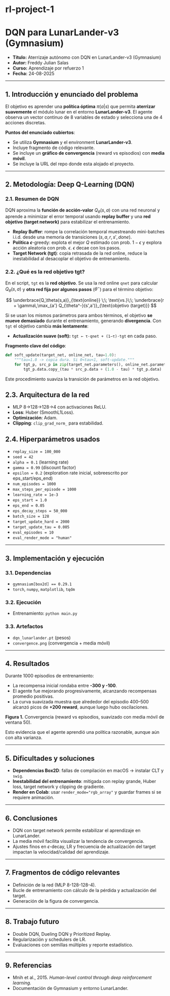 # rl-project-1


# DQN para LunarLander-v3 (Gymnasium)

* **Título:** Aterrizaje autónomo con DQN en LunarLander-v3 (Gymnasium)  
* **Autor:** Freddy Julian Salas  
* **Curso:** Aprendizaje por refuerzo 1  
* **Fecha:** 24-08-2025  

---

## 1. Introducción y enunciado del problema

El objetivo es aprender una **política óptima** $\pi(a|s)$ que permita **aterrizar suavemente** el módulo lunar en el entorno **LunarLander-v3**. El agente observa un vector continuo de 8 variables de estado y selecciona una de 4 acciones discretas.

**Puntos del enunciado cubiertos**:

* Se utiliza **Gymnasium** y el environment **LunarLander-v3**.
* Incluye fragmento de código relevante.
* Se incluye un **gráfico de convergencia** (reward vs episodios) con **media móvil**.
* Se incluye la URL del repo donde esta alojado el proyecto.

---

## 2. Metodología: Deep Q-Learning (DQN)

### 2.1. Resumen de DQN

DQN aproxima la **función de acción-valor** $Q_\theta(s,a)$ con una red neuronal y aprende a minimizar el error temporal usando **replay buffer** y una **red objetivo (target network)** para estabilizar el entrenamiento.

* **Replay Buffer**: rompe la correlación temporal muestreando mini-batches i.i.d. desde una memoria de transiciones $(s,a,r,s',done)$.
* **Política** **$\epsilon$**-greedy: explota el mejor $Q$ estimado con prob. $1-\epsilon$ y explora acción aleatoria con prob. $\epsilon$. $\epsilon$ decae con los pasos.
* **Target Network (tgt)**: copia retrasada de la red online, reduce la inestabilidad al desacoplar el objetivo de entrenamiento.

### 2.2. ¿Qué es la red objetivo **tgt**?

En el script, `tgt` es la **red objetivo**. Se usa la red online `qnet` para calcular $Q_\theta(s,a)$ y **otra red fija por algunos pasos** ($\theta^-$) para el término objetivo:

$$
\underbrace{Q_\theta(s,a)}_{\text{online}} \;\; \text{vs.}\;\; \underbrace{r + \gamma\,\max_{a'} Q_{\theta^-}(s',a')}_{\text{objetivo (target)}}
$$

Si se usan los mismos parámetros para ambos términos, el objetivo **se mueve demasiado** durante el entrenamiento, generando **divergencia**. Con `tgt` el objetivo cambia **más lentamente**:

* **Actualización suave (soft):** `tgt ← τ·qnet + (1−τ)·tgt` en cada paso.

**Fragmento clave del código**:

```python
def soft_update(target_net, online_net, tau=1.0):
    """tau=1.0 -> copia dura. Si 0<tau<1, soft-update."""
    for tgt_p, src_p in zip(target_net.parameters(), online_net.parameters()):
        tgt_p.data.copy_(tau * src_p.data + (1.0 - tau) * tgt_p.data)
````

Este procedimiento suaviza la transición de parámetros en la red objetivo.

## 2.3. Arquitectura de la red

- MLP 8→128→128→4 con activaciones ReLU.  
- **Loss**: Huber (SmoothL1Loss).  
- **Optimización**: Adam.  
- **Clipping**: `clip_grad_norm_` para estabilidad.  

## 2.4. Hiperparámetros usados

- `replay_size = 100_000`  
- `seed = 42`  
- `alpha = 0.1` (learning rate)  
- `gamma = 0.99` (discount factor)  
- `epsilon = 0.2` (exploration rate inicial, sobreescrito por eps_start/eps_end)  
- `num_episodes = 1000`  
- `max_steps_per_episode = 1000`  
- `learning_rate = 1e-3`  
- `eps_start = 1.0`  
- `eps_end = 0.05`  
- `eps_decay_steps = 50_000`  
- `batch_size = 128`  
- `target_update_hard = 2000`  
- `target_update_tau = 0.005`  
- `eval_episodes = 10`  
- `eval_render_mode = "human"`  

---

## 3. Implementación y ejecución

### 3.1. Dependencias
- `gymnasium[box2d] == 0.29.1`  
- `torch`, `numpy`, `matplotlib`, `tqdm`  

### 3.2. Ejecución
- Entrenamiento: `python main.py`  

### 3.3. Artefactos
- `dqn_lunarlander.pt` (pesos)  
- `convergence.png` (convergencia + media móvil)  

---

## 4. Resultados

Durante 1000 episodios de entrenamiento:

- La recompensa inicial rondaba entre **-300 y -100**.  
- El agente fue mejorando progresivamente, alcanzando recompensas promedio positivas.  
- La curva suavizada muestra que alrededor del episodio 400–500 alcanzó picos de **+200 reward**, aunque luego hubo oscilaciones.  

**Figura 1.** Convergencia (reward vs episodios, suavizado con media móvil de ventana 50).  

Esto evidencia que el agente aprendió una política razonable, aunque aún con alta varianza.  

---

## 5. Dificultades y soluciones

- **Dependencias Box2D**: fallas de compilación en macOS → instalar CLT y `swig`.  
- **Inestabilidad del entrenamiento**: mitigada con replay grande, Huber loss, target network y clipping de gradiente.  
- **Render en Colab**: usar `render_mode="rgb_array"` y guardar frames si se requiere animación.  

---

## 6. Conclusiones

- DQN con target network permite estabilizar el aprendizaje en LunarLander.  
- La media móvil facilita visualizar la tendencia de convergencia.  
- Ajustes finos en $\epsilon$-decay, LR y frecuencia de actualización del target impactan la velocidad/calidad del aprendizaje.  

---

## 7. Fragmentos de código relevantes

- Definición de la red (MLP 8-128-128-4).  
- Bucle de entrenamiento con cálculo de la pérdida y actualización del target.  
- Generación de la figura de convergencia.  

---

## 8. Trabajo futuro

- Double DQN, Dueling DQN y Prioritized Replay.  
- Regularización y schedulers de LR.  
- Evaluaciones con semillas múltiples y reporte estadístico.  

---

## 9. Referencias

- Mnih et al., 2015. *Human-level control through deep reinforcement learning.*  
- Documentación de Gymnasium y entorno LunarLander. 
